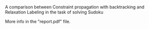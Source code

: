 A comparison between Constraint propagation with backtracking and Relaxation Labeling in the task of solving Sudoku

More info in the "report.pdf" file.
